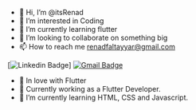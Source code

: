 - 👋 Hi, I’m @itsRenad
- 👀 I’m interested in Coding
- 🌱 I’m currently learning flutter
- 💞️ I’m looking to collaborate on something big
- 📫 How to reach me renadfaltayyar@gmail.com

<!---
itsRenad/itsRenad is a ✨ special ✨ repository because its `README.md` (this file) appears on your GitHub profile.
You can click the Preview link to take a look at your changes.
--->
[![Linkedin Badge](https://img.shields.io/badge/-LinkedIn-blue?style=flat-square&logo=Linkedin&logoColor=white&link=https://www.linkedin.com/in/renad-altayyar-%D8%B1%D9%8A%D9%86%D8%A7%D8%AF-%D8%A7%D9%84%D8%B7%D9%8A%D8%A7%D8%B1-b765581ab)]
[![Gmail Badge](https://img.shields.io/badge/-Gmail-c14438?style=flat-square&logo=Gmail&logoColor=white&link=mailto:rebeccamanzi@gmail.com)](mailto:lucasmobdev@gmail.com)

- 💙 In love with Flutter
- 🔭 Currently working as a Flutter Developer.
- 🌱 I’m currently learning HTML, CSS and Javascript.



